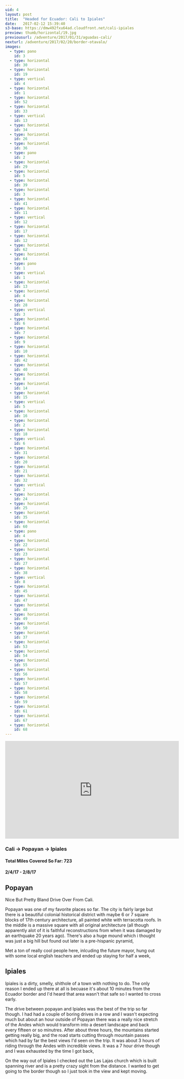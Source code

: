 ```yaml
---
uid: 4
layout: post
title:  "Headed for Ecuador: Cali to Ipiales"
date:   2017-02-12 15:39:40
s3-base: https://dmw492fxu64ad.cloudfront.net/cali-ipiales
preview: thumb/horizontal/19.jpg
previousurl: /adventure/2017/01/31/aguadas-cali/
nexturl: /adventure/2017/02/20/border-otavalo/
images:
  - type: pano
    id: 3
  - type: horizontal
    id: 30
  - type: horizontal
    id: 19
  - type: vertical
    id: 4
  - type: horizontal
    id: 1
  - type: horizontal
    id: 52
  - type: horizontal
    id: 33
  - type: vertical
    id: 13
  - type: horizontal
    id: 34
  - type: horizontal
    id: 26
  - type: horizontal
    id: 36
  - type: pano
    id: 2
  - type: horizontal
    id: 29
  - type: horizontal
    id: 5
  - type: horizontal
    id: 39
  - type: horizontal
    id: 3
  - type: horizontal
    id: 41
  - type: horizontal
    id: 11
  - type: vertical
    id: 12
  - type: horizontal
    id: 17
  - type: horizontal
    id: 12
  - type: horizontal
    id: 62
  - type: horizontal
    id: 64
  - type: pano
    id: 1
  - type: vertical
    id: 1
  - type: horizontal
    id: 13
  - type: horizontal
    id: 4
  - type: horizontal
    id: 28
  - type: vertical
    id: 3
  - type: horizontal
    id: 6
  - type: horizontal
    id: 7
  - type: horizontal
    id: 9
  - type: horizontal
    id: 10
  - type: horizontal
    id: 42
  - type: horizontal
    id: 40
  - type: horizontal
    id: 8
  - type: horizontal
    id: 14
  - type: horizontal
    id: 15
  - type: vertical
    id: 5
  - type: horizontal
    id: 16
  - type: horizontal
    id: 2
  - type: horizontal
    id: 18
  - type: vertical
    id: 6
  - type: horizontal
    id: 31
  - type: horizontal
    id: 20
  - type: horizontal
    id: 21
  - type: horizontal
    id: 32
  - type: vertical
    id: 2
  - type: horizontal
    id: 24
  - type: horizontal
    id: 25
  - type: horizontal
    id: 35
  - type: horizontal
    id: 60
  - type: pano
    id: 4
  - type: horizontal
    id: 22
  - type: horizontal
    id: 23
  - type: horizontal
    id: 27
  - type: horizontal
    id: 38
  - type: vertical
    id: 8
  - type: horizontal
    id: 45
  - type: horizontal
    id: 47
  - type: horizontal
    id: 48
  - type: horizontal
    id: 49
  - type: horizontal
    id: 50
  - type: horizontal
    id: 37
  - type: horizontal
    id: 53
  - type: horizontal
    id: 54
  - type: horizontal
    id: 55
  - type: horizontal
    id: 56
  - type: horizontal
    id: 57
  - type: horizontal
    id: 58
  - type: horizontal
    id: 59
  - type: horizontal
    id: 61
  - type: horizontal
    id: 67
  - type: horizontal
    id: 68
---
```


  <iframe width="560" height="315" src="https://www.youtube.com/embed/i70MZSLI0As?start=56" frameborder="0" allowfullscreen></iframe>

  <h3>Cali -> Popayan -> Ipiales </h3>
  <h4>Total Miles Covered So Far: 723</h4>
  <h4>2/4/17 - 2/8/17</h4>

  <h2>Popayan</h2>
  Nice But Pretty Bland Drive Over From Cali.

  Popayan was one of my favorite places so far. The city is fairly large but there is a beautiful colonial historical district with maybe 6 or 7 square blocks of 17th century architecture, all painted white with terracotta roofs. In the middle is a massive square with all original architecture (all though apparently alot of it is faithful reconstructions from when it was damaged by an earthquake 20 years ago). There's also a huge mound which i thought was just a big hill but found out later is a pre-hispanic pyramid,

  Met a ton of really cool people here, inlcuding the future mayor, hung out with some local english teachers and ended up staying for half a week,

  <h2>Ipiales</h2>
  Ipiales is a dirty, smelly, shithole of a town with nothing to do. The only reason I ended up there at all is becuase it's about 10 minutes from the Ecuador border and I'd heard that area wasn't that safe so I wanted to cross early.

  The drive between popayan and Ipiales was the best of the trip so far though. I had had a couple of boring drives in a row and I wasn't expecting much but about an hour outside of Popayan there was a really nice stretch of the Andes which would transform into a desert landscape and back every fifteen or so minutres. After about three hours, the mountains started getting really big, and the road starts cutting through mountain passes which had by far the best views I'd seen on the trip. It was about 3 hours of riding through the Andes with incredible views. It was a 7 hour drive though and I was exhausted by the time I got back,

  On the way out of Ipiales I checked out the Las Lajas church which is built spanning river and is a pretty crazy sight from the distance. I wanted to get going to the border though so I just took in the view and kept moving.
